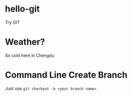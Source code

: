 hello-git
=========
Try GIT

Weather?
==
So cold here in Chengdu

Command Line Create Branch
==
Just use ``git checkout -b <your branch name>``
